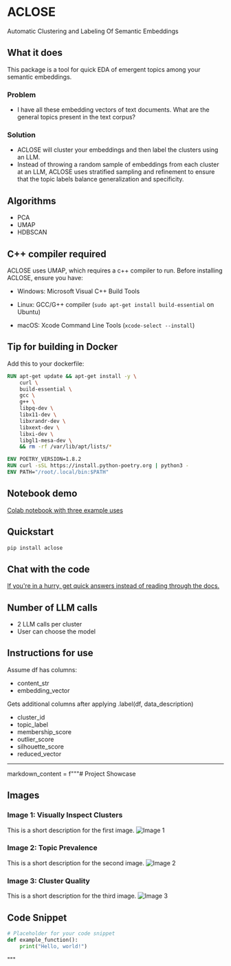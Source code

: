 # ACLOSE
Automatic Clustering and Labeling Of Semantic Embeddings


## What it does
This package is a tool for quick EDA of emergent topics among your semantic embeddings.

### Problem
- I have all these embedding vectors of text documents. What are the general topics present in the text corpus?
### Solution
- ACLOSE will cluster your embeddings and then label the clusters using an LLM.
- Instead of throwing a random sample of embeddings from each cluster at an LLM, ACLOSE uses stratified sampling and refinement to ensure that the topic labels balance generalization and specificity.

## Algorithms
- PCA
- UMAP
- HDBSCAN

## C++ compiler required

ACLOSE uses UMAP, which requires a c++ compiler to run. Before installing ACLOSE, ensure you have:

- Windows: Microsoft Visual C++ Build Tools

- Linux: GCC/G++ compiler (`sudo apt-get install build-essential` on Ubuntu)

- macOS: Xcode Command Line Tools (`xcode-select --install`)

## Tip for building in Docker
Add this to your dockerfile:
```Dockerfile
RUN apt-get update && apt-get install -y \
    curl \
    build-essential \
    gcc \
    g++ \
    libpq-dev \
    libx11-dev \
    libxrandr-dev \
    libxext-dev \
    libxi-dev \
    libgl1-mesa-dev \
    && rm -rf /var/lib/apt/lists/*

ENV POETRY_VERSION=1.8.2
RUN curl -sSL https://install.python-poetry.org | python3 -
ENV PATH="/root/.local/bin:$PATH"
```

## Notebook demo
[Colab notebook with three example uses](https://colab.research.google.com/drive/1UsXnxj2aT2VmL7HP2QiAbvJJk_n-eIhr?usp=sharing)

## Quickstart
```python
pip install aclose
```

## Chat with the code
[If you're in a hurry, get quick answers instead of reading through the docs.](https://chatgpt.com/g/g-67ca677711e08191b799250928221fde-aclose-documentation-bot)

## Number of LLM calls
- 2 LLM calls per cluster
- User can choose the model


## Instructions for use
Assume df has columns: 
- content_str
- embedding_vector

Gets additional columns after applying .label(df, data_description)
- cluster_id
- topic_label
- membership_score
- outlier_score
- silhouette_score
- reduced_vector

---

markdown_content = f"""# Project Showcase

## Images

### Image 1: Visually Inspect Clusters
This is a short description for the first image.
![Image 1](https://storage.googleapis.com/portfolio-site-assets/aclose_assets/demo.gif)

### Image 2: Topic Prevalence
This is a short description for the second image.
![Image 2](https://storage.googleapis.com/portfolio-site-assets/aclose_assets/bars.png)

### Image 3: Cluster Quality
This is a short description for the third image.
![Image 3](https://storage.googleapis.com/portfolio-site-assets/aclose_assets/silhouette.png)

<!-- ### Image 4: 2D and 3D Scatter Plots
This is a short description for the third image.
![Image 3](https://storage.googleapis.com/portfolio-site-assets/aclose_assets/scatter.png) -->

## Code Snippet

```python
# Placeholder for your code snippet
def example_function():
    print("Hello, world!")
```
"""
